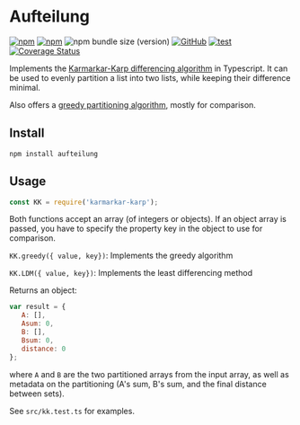 # Aufteilung

[![npm](https://img.shields.io/npm/v/aufteilung)](https://www.npmjs.com/package/aufteilung)
[![npm](https://img.shields.io/npm/dw/aufteilung)](https://www.npmjs.com/package/aufteilung)
![npm bundle size (version)](https://img.shields.io/bundlephobia/minzip/aufteilung/latest)
[![GitHub](https://img.shields.io/github/license/boredland/aufteilung)](./LICENSE)
[![test](https://github.com/boredland/aufteilung/actions/workflows/test.yml/badge.svg)](https://github.com/boredland/aufteilung/actions/workflows/test.yml)
[![Coverage Status](https://coveralls.io/repos/github/boredland/aufteilung/badge.svg)](https://coveralls.io/github/boredland/aufteilung)

Implements the [Karmarkar-Karp differencing algorithm](https://en.wikipedia.org/wiki/Largest_differencing_method) in Typescript. It can be used to evenly partition a list into two lists, while keeping their difference minimal.

Also offers a [greedy partitioning algorithm](https://en.wikipedia.org/wiki/Greedy_number_partitioning), mostly for comparison.

## Install

`npm install aufteilung`

## Usage

```javascript
const KK = require('karmarkar-karp');
```

Both functions accept an array (of integers or objects). If an object array is passed, you have to specify the property key in the object to use for comparison.

`KK.greedy({ value, key})`: Implements the greedy algorithm

`KK.LDM({ value, key})`: Implements the least differencing method

Returns an object:

```javascript
var result = { 
   A: [],
   Asum: 0,
   B: [],
   Bsum: 0,
   distance: 0
};
```

where `A` and `B` are the two partitioned arrays from the input array, as well
as metadata on the partitioning (A's sum, B's sum, and the final distance between
sets).

See `src/kk.test.ts` for examples.

